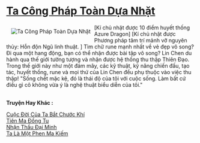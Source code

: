 <a href="https://truyenwiki.net/ta-cong-phap-toan-dua-nhat.35392/" title="Ta Công Pháp Toàn Dựa Nhặt"><h1>Ta Công Pháp Toàn Dựa Nhặt</h1></a><div style="display:table"><img align="right" style="float: left; padding: 10px;" src="https://truyenwiki.net/a/img/str/src/35392.jpg" alt="Ta Công Pháp Toàn Dựa Nhặt">[Kí chủ nhặt được 10 điểm huyết thống Azure Dragon] [Kí chủ nhặt được Phương pháp tâm trí mảnh vỡ nguyên thủy: Hỗn độn Ngũ linh thuật. ] Tìm chữ rune mạnh nhất về vẻ đẹp vô song? Đi qua một hang động, bạn có thể nhận được bài tập vô song? Lin Chen du hành qua thế giới tưởng tượng và nhận được hệ thống thu thập Thiên Đạo. Trong thế giới này như một đám mây, các kỹ thuật, kỹ năng chiến đấu, tạo tác, huyết thống, rune và mọi thứ của Lin Chen đều phụ thuộc vào việc thu thập! "Sống chết mặc kệ, đó là thái độ của tôi với cuộc sống. Làm bất cứ điều gì cô không vừa ý là nghệ thuật biểu diễn của tôi."</div><p><br><b>Truyện Hay Khác :</b></p><a href="https://truyenwiki.net/cuoc-doi-cua-ta-bat-chuoc-khi.36011/" alt="Cuộc Đời Của Ta Bắt Chước Khí">Cuộc Đời Của Ta Bắt Chước Khí</a><br/><a href="https://github.com/nownovels/topcv/tree/master/truyenhay/35532" alt="Tiên Ma Đồng Tu">Tiên Ma Đồng Tu</a><br/><a href="https://sangtacviet.wordpress.com/2020/10/22/nhan-thau-dai-minh/" alt="Nhận Thầu Đại Minh">Nhận Thầu Đại Minh</a><br/><a href="https://github.com/nownovels/topcv/tree/master/truyenhay/35760" alt="Ta Là Một Phen Ma Kiếm">Ta Là Một Phen Ma Kiếm</a><br/>